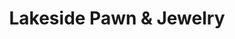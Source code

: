---
title: "Lakeside Pawn & Jewelry"
url: /marble-falls/lakeside-pawn-and-jewelry/
shop: pawnbroker
---